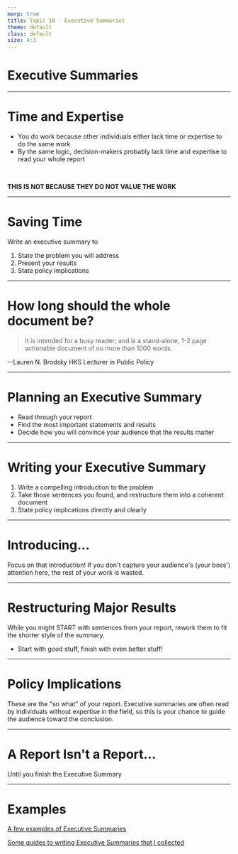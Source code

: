 ```yaml
---
marp: true
title: Topic 10 - Executive Summaries
theme: default
class: default
size: 4:3
---
```


# Executive Summaries

---

# Time and Expertise

- You do work because other individuals either lack time or expertise to do the same work
- By the same logic, decision-makers probably lack time and expertise to read your whole report

<br>

**THIS IS NOT BECAUSE THEY DO NOT VALUE THE WORK**

---

# Saving Time

Write an executive summary to
1. State the problem you will address
2. Present your results
3. State policy implications

---

# How long should the whole document be?

> It is intended for a busy reader; and is a
 stand-alone, 1-2 page actionable document of no more than 1000 words. 

--Lauren N. Brodsky
 HKS Lecturer in Public Policy


---

# Planning an Executive Summary

- Read through your report
- Find the most important statements and results
- Decide how you will convince your audience that the results matter

---

# Writing your Executive Summary


1. Write a compelling introduction to the problem
2. Take those sentences you found, and restructure them into a coherent document
3. State policy implications directly and clearly

---

# Introducing...

Focus on that introduction! If you don't capture your audience's (your boss') attention here, the rest of your work is wasted.

---

# Restructuring Major Results

While you might START with sentences from your report, rework them to fit the shorter style of the summary.

- Start with good stuff, finish with even better stuff!

---

# Policy Implications

These are the "so what" of your report. Executive summaries are often read by individuals without expertise in the field, so this is your chance to guide the audience toward the conclusion.

---

# A Report Isn't a Report...

Until you finish the Executive Summary

---

# Examples

[A few examples of Executive Summaries](https://unilearning.uow.edu.au/report/4bi1.html)

[Some guides to writing Executive Summaries that I collected](https://github.com/dustywhite7/Econ4350/tree/master/Documents)